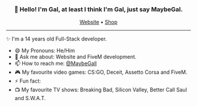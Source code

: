
<h3 align="center">👋 Hello! I'm Gal, at least I think I'm Gal, just say MaybeGal.</h3>
<p align="center">
  <a href="https://maybegal.netlify.app/">Website</a> •
  <a href="https://galsohp.netlify.app/">Shop</a>
</p>

---
✨ I'm a 14 years old Full-Stack developer. 

- 😄 My Pronouns: He/Him 
- 💬 Ask me about: Website and FiveM development.
- 📫 How to reach me: [@MaybeGall](https://twitter.com/MaybeGall)
- 🎮 My favourite video games: CS:GO, Deceit, Assetto Corsa and FiveM.
- ⚡ Fun fact: 
- 📺 My favourite TV shows: Breaking Bad, Silicon Valley, Better Call Saul and S.W.A.T.
